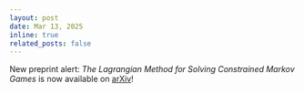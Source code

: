 ```yaml
---
layout: post
date: Mar 13, 2025
inline: true
related_posts: false
---
```

New preprint alert: <em> The Lagrangian Method for Solving Constrained Markov Games </em> is now available on [arXiv](https://arxiv.org/abs/2503.10561)!

